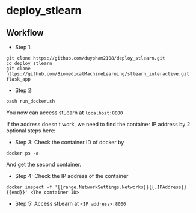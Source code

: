 # deploy_stlearn

## Workflow

- Step 1:

```
git clone https://github.com/duypham2108/deploy_stlearn.git
cd deploy_stlearn
git clone https://github.com/BiomedicalMachineLearning/stlearn_interactive.git flask_app
```

- Step 2:

```
bash run_docker.sh
```

You now can access stLearn at `localhost:8000`

If the address doesn't work, we need to find the container IP address by 2 optional steps here:

- Step 3: Check the container ID of docker by

```
docker ps -a
```

And get the second container.

- Step 4: Check the IP address of the container

```
docker inspect -f '{{range.NetworkSettings.Networks}}{{.IPAddress}}{{end}}' <The container ID>
```

- Step 5: Access stLearn at `<IP address>:8000`
